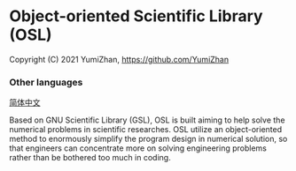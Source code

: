 # Object-oriented Scientific Library (OSL)

Copyright (C) 2021 YumiZhan, <https://github.com/YumiZhan>

### Other languages

[简体中文](https://github.com/YumiZhan/OSL/blob/develop/README_zh_CN.md)



Based on GNU Scientific Library (GSL), OSL is built aiming to help solve the numerical problems in scientific researches. OSL utilize an object-oriented method to enormously simplify the program design in numerical solution, so that engineers can concentrate more on solving engineering problems rather than be bothered too much in coding.
